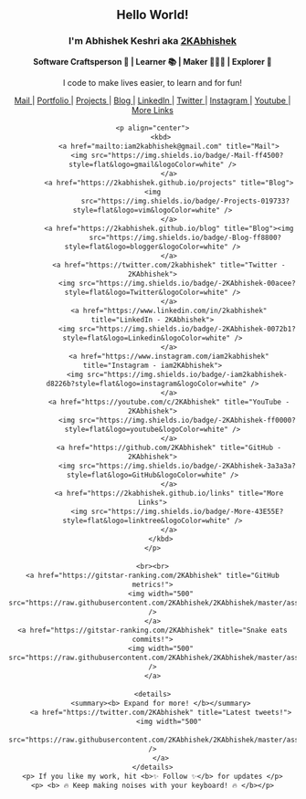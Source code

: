 <div align="center">
    <h2> Hello World! </h2>
    <h3> I'm Abhishek Keshri aka <a href="https://2kabhishek.github.io" target="_blank">2KAbhishek </a> </h3>
    <p> <b> Software Craftsperson 💼 | Learner 📚 | Maker 👨🏻‍💻 | Explorer 🔎 </b> </p>
    <p> I code to make lives easier, to learn and for fun! </p>
    <a href="mailto:iam2kabhishek@gmail.com" target="_blank">Mail </a>
    | <a href="https://2kabhishek.github.io" target="_blank">Portfolio </a>
    | <a href="https://2kabhishek.github.io/projects" target="_blank">Projects </a>
    | <a href="https://2kabhishek.github.io/blog" target="_blank">Blog </a>
    | <a href="https://linkedin.com/in/2kabhishek" target="_blank">LinkedIn </a>
    | <a href="https://twitter.com/2kabhishek" target="_blank">Twitter </a>
    | <a href="https://www.instagram.com/iam2kabhishek" target="_blank">Instagram </a>
    | <a href="https://www.youtube.com/2kabhishek" target="_blank">Youtube </a>
    | <a href="https://2kabhishek.github.io/links" target="_blank">More Links </a>

    <p align="center">
        <kbd>
            <a href="mailto:iam2kabhishek@gmail.com" title="Mail">
                <img src="https://img.shields.io/badge/-Mail-ff4500?style=flat&logo=gmail&logoColor=white" />
            </a>
            <a href="https://2kabhishek.github.io/projects" title="Blog"><img
                    src="https://img.shields.io/badge/-Projects-019733?style=flat&logo=vim&logoColor=white" />
            </a>
            <a href="https://2kabhishek.github.io/blog" title="Blog"><img
                    src="https://img.shields.io/badge/-Blog-ff8800?style=flat&logo=blogger&logoColor=white" />
            </a>
            <a href="https://twitter.com/2kabhishek" title="Twitter - 2KAbhishek">
                <img src="https://img.shields.io/badge/-2KAbhishek-00acee?style=flat&logo=Twitter&logoColor=white" />
            </a>
            <a href="https://www.linkedin.com/in/2kabhishek" title="LinkedIn - 2KAbhishek">
                <img src="https://img.shields.io/badge/-2KAbhishek-0072b1?style=flat&logo=Linkedin&logoColor=white" />
            </a>
            <a href="https://www.instagram.com/iam2kabhishek" title="Instagram - iam2KAbhishek">
                <img src="https://img.shields.io/badge/-iam2kabhishek-d8226b?style=flat&logo=instagram&logoColor=white" />
            </a>
            <a href="https://youtube.com/c/2KAbhishek" title="YouTube - 2KAbhishek">
                <img src="https://img.shields.io/badge/-2KAbhishek-ff0000?style=flat&logo=youtube&logoColor=white" />
            </a>
            <a href="https://github.com/2KAbhishek" title="GitHub - 2KAbhishek">
                <img src="https://img.shields.io/badge/-2KAbhishek-3a3a3a?style=flat&logo=GitHub&logoColor=white" />
            </a>
            <a href="https://2kabhishek.github.io/links" title="More Links">
                <img src="https://img.shields.io/badge/-More-43E55E?style=flat&logo=linktree&logoColor=white" />
            </a>
        </kbd>
    </p>

    <br><br>
    <a href="https://gitstar-ranking.com/2KAbhishek" title="GitHub metrics!">
        <img width="500" src="https://raw.githubusercontent.com/2KAbhishek/2KAbhishek/master/assets/gen/metrics.svg" />
    </a>
    <a href="https://gitstar-ranking.com/2KAbhishek" title="Snake eats commits!">
        <img width="500" src="https://raw.githubusercontent.com/2KAbhishek/2KAbhishek/master/assets/gen/snake.svg" />
    </a>

    <details>
        <summary><b> Expand for more! </b></summary>
        <a href="https://twitter.com/2KAbhishek" title="Latest tweets!">
            <img width="500"
                src="https://raw.githubusercontent.com/2KAbhishek/2KAbhishek/master/assets/gen/tweets.svg" />
        </a>
    </details>
    <p> If you like my work, hit <b>✨ Follow ✨</b> for updates </p>
    <p> <b> 🔥 Keep making noises with your keyboard! 🔥 </b></p>
</div>
